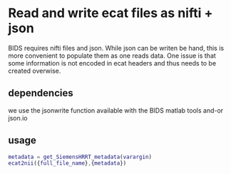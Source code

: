 # Read and write ecat files as nifti + json

BIDS requires nifti files and json. While json can be writen be hand, this is more convenient to populate them as one reads data. One issue is that some information is not encoded in ecat headers and thus needs to be created overwise.

## dependencies

we use the jsonwrite function available with the BIDS matlab tools and-or json.io

## usage

```matlab
metadata = get_SiemensHRRT_metadata(varargin)
ecat2nii({full_file_name},{metadata})
```

